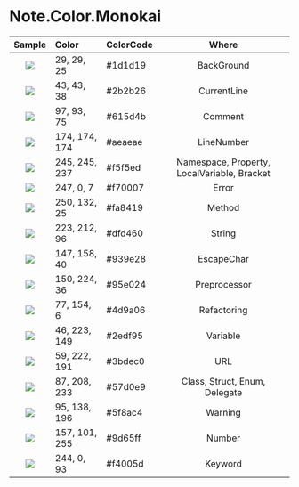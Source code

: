 # Note.Color.Monokai

|                       Sample                      |     Color     |ColorCode|   Where    |
|:-------------------------------------------------:|:--------------|:--------|:----------:|
|![](https://via.placeholder.com/16/1d1d19?text=%20)| 29,  29,  25  | #1d1d19 |BackGround  |
|![](https://via.placeholder.com/16/2b2b26?text=%20)| 43,  43,  38  | #2b2b26 |CurrentLine |
|![](https://via.placeholder.com/16/615d4b?text=%20)| 97,  93,  75  | #615d4b |Comment     |
|![](https://via.placeholder.com/16/aeaeae?text=%20)| 174, 174, 174 | #aeaeae |LineNumber  |
|![](https://via.placeholder.com/16/f5f5ed?text=%20)| 245, 245, 237 | #f5f5ed |Namespace, Property, LocalVariable, Bracket|
|![](https://via.placeholder.com/16/f70007?text=%20)| 247, 0,   7   | #f70007 |Error       |
|![](https://via.placeholder.com/16/fa8419?text=%20)| 250, 132, 25  | #fa8419 |Method      |
|![](https://via.placeholder.com/16/dfd460?text=%20)| 223, 212, 96  | #dfd460 |String      |
|![](https://via.placeholder.com/16/939e28?text=%20)| 147, 158, 40  | #939e28 |EscapeChar  |
|![](https://via.placeholder.com/16/95e024?text=%20)| 150, 224, 36  | #95e024 |Preprocessor|
|![](https://via.placeholder.com/16/4d9a06?text=%20)| 77,  154, 6   | #4d9a06 |Refactoring |
|![](https://via.placeholder.com/16/2edf95?text=%20)| 46,  223, 149 | #2edf95 |Variable    |
|![](https://via.placeholder.com/16/3bdec0?text=%20)| 59,  222, 191 | #3bdec0 |URL         |
|![](https://via.placeholder.com/16/57d0e9?text=%20)| 87,  208, 233 | #57d0e9 |Class, Struct, Enum, Delegate|
|![](https://via.placeholder.com/16/5f8ac4?text=%20)| 95,  138, 196 | #5f8ac4 |Warning     |
|![](https://via.placeholder.com/16/9d65ff?text=%20)| 157, 101, 255 | #9d65ff |Number      |
|![](https://via.placeholder.com/16/f4005d?text=%20)| 244, 0,   93  | #f4005d |Keyword     |
